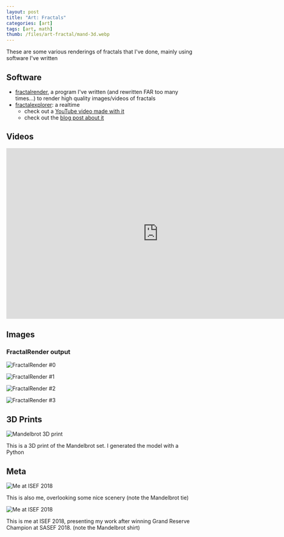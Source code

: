 ```yaml
---
layout: post
title: "Art: Fractals"
categories: [art]
tags: [art, math]
thumb: /files/art-fractal/mand-3d.webp
---
```


These are some various renderings of fractals that I've done, mainly using software I've written

<!--more-->
## Software

  * [fractalrender](https://github.com/chemicaldevelopment/fractalrender), a program I've written (and rewritten FAR too many times...) to render high quality images/videos of fractals
  * [fractalexplorer](https://github.com/simplesummit/fractalexplorer): a realtime
    * check out a [YouTube video made with it](https://youtu.be/vUrKn34JoRg)
    * check out the [blog post about it](https://simplesummit.github.io/blog/fractalexplorer)

## Videos

<center>
  <iframe width="800" height="450" src="https://www.youtube.com/embed/ynSdQAhDoWQ" title="YouTube video player" frameborder="0" allow="accelerometer; autoplay; clipboard-write; encrypted-media; gyroscope; picture-in-picture" allowfullscreen></iframe>
</center>

## Images

### FractalRender output

![FractalRender #0](/files/art-fractal/fr-0.webp)

![FractalRender #1](/files/art-fractal/fr-1.webp)


![FractalRender #2](/files/art-fractal/fr-print-0.webp)

![FractalRender #3](/files/art-fractal/fr-print-1.webp)


## 3D Prints

![Mandelbrot 3D print](/files/art-fractal/mand-3d.webp)

This is a 3D print of the Mandelbrot set. I generated the model with a Python


## Meta

![Me at ISEF 2018](/files/art-fractal/cade-isef-1.webp)

This is also me, overlooking some nice scenery (note the Mandelbrot tie)

![Me at ISEF 2018](/files/art-fractal/cade-isef-0.webp)

This is me at ISEF 2018, presenting my work after winning Grand Reserve Champion at SASEF 2018. (note the Mandelbrot shirt)
